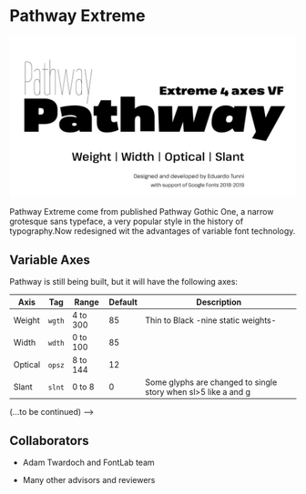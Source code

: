 # Pathway Extreme

![](documentation/PATHWAY-COVER.jpg)

Pathway Extreme come from published Pathway Gothic One, a narrow grotesque sans typeface, a very popular style in the history of typography.Now redesigned wit the advantages of variable font technology.

## Variable Axes

Pathway is still being built, but it will have the following axes:

| Axis       | Tag    | Range        | Default | Description
| ---------- | ------ | ------------ | ------- | ---------------------------------------------------------------
| Weight     | `wgth` | 4 to 300     | 85      | Thin to Black -nine static weights-
| Width      | `wdth` | 0 to 100     | 85      | 
| Optical    | `opsz` | 8 to 144     | 12      | 
| Slant      | `slnt` | 0 to 8       | 0       | Some glyphs are changed to single story when sl>5 like a and g                             |

(...to be continued) -->

## Collaborators 

- Adam Twardoch and FontLab team

+ Many other advisors and reviewers
